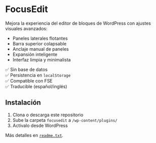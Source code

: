 # FocusEdit

Mejora la experiencia del editor de bloques de WordPress con ajustes visuales avanzados:

- Paneles laterales flotantes
- Barra superior colapsable
- Anclaje manual de paneles
- Expansión inteligente
- Interfaz limpia y minimalista

✅ Sin base de datos  
✅ Persistencia en `localStorage`  
✅ Compatible con FSE  
✅ Traducible (español/inglés)

## Instalación

1. Clona o descarga este repositorio
2. Sube la carpeta `focusedit` a `/wp-content/plugins/`
3. Actívalo desde WordPress


Más detalles en [`readme.txt`](readme.txt).